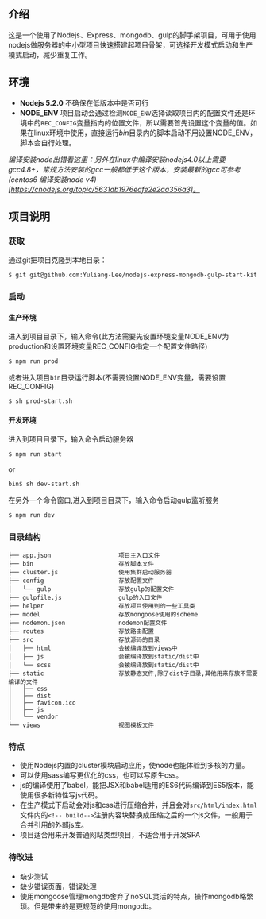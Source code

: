 ## 介绍
这是一个使用了Nodejs、Express、mongodb、gulp的脚手架项目，可用于使用nodejs做服务器的中小型项目快速搭建起项目骨架，可选择开发模式启动和生产模式启动，减少重复工作。

## 环境

* **Nodejs 5.2.0** 不确保在低版本中是否可行
* **NODE_ENV** 项目启动会通过检测`NODE_ENV`选择读取项目内的配置文件还是环境中的`REC_CONFIG`变量指向的位置文件，所以需要首先设置这个变量的值。如果在linux环境中使用，直接运行*bin*目录内的脚本启动不用设置NODE_ENV，脚本会自行处理。

*编译安装node出错看这里：另外在linux中编译安装nodejs4.0以上需要gcc4.8+，常规方法安装的gcc一般都低于这个版本，安装最新的gcc可参考(centos6 编译安装node v4)[https://cnodejs.org/topic/5631db1976eafe2e2aa356a3]。*

## 项目说明

### 获取

通过git把项目克隆到本地目录：

```bash
$ git git@github.com:Yuliang-Lee/nodejs-express-mongodb-gulp-start-kit.git
```

### 启动

#### 生产环境

进入到项目目录下，输入命令(此方法需要先设置环境变量NODE_ENV为production和设置环境变量REC_CONFIG指定一个配置文件路径)

```bash
$ npm run prod
```

或者进入项目`bin`目录运行脚本(不需要设置NODE_ENV变量，需要设置REC_CONFIG)

```bash
$ sh prod-start.sh
```

#### 开发环境

进入到项目目录下，输入命令启动服务器

```bash
$ npm run start
```

or

```bash
bin$ sh dev-start.sh
```

在另外一个命令窗口,进入到项目目录下，输入命令启动gulp监听服务

```bash
$ npm run dev
```

### 目录结构

```
├── app.json                   项目主入口文件
├── bin                        存放脚本文件
├── cluster.js                 使用集群启动服务器
├── config                     存放配置文件
│   └── gulp                   存放gulp的配置文件
├── gulpfile.js                gulp的入口文件
├── helper                     存放项目使用到的一些工具类
├── model                      存放mongoose使用的scheme
├── nodemon.json               nodemon配置文件
├── routes                     存放路由配置
├── src                        存放源码的目录
│   ├── html                   会被编译放到views中
│   ├── js                     会被编译放到static/dist中
│   └── scss                   会被编译放到static/dist中
├── static                     存放静态文件,除了dist子目录,其他用来存放不需要编译的文件
│   ├── css
│   ├── dist
│   ├── favicon.ico
│   ├── js
│   └── vendor
└── views                      视图模板文件
```

### 特点

* 使用Nodejs内置的cluster模块启动应用，使node也能体验到多核的力量。
* 可以使用sass编写更优化的css，也可以写原生css。
* js的编译使用了babel，能把JSX和babel适用的ES6代码编译到ES5版本，能使用很多新特性写js代码。
* 在生产模式下启动会对js和css进行压缩合并，并且会对`src/html/index.html`文件内的`<!-- build-->`注册内容块替换成压缩之后的一个js文件，一般用于合并引用的外部js库。
* 项目适合用来开发普通网站类型项目，不适合用于开发SPA

### 待改进

* 缺少测试
* 缺少错误页面，错误处理
* 使用mongoose管理mongdb舍弃了noSQL灵活的特点，操作mongodb略繁琐。但是带来的是更规范的使用mongodb。
